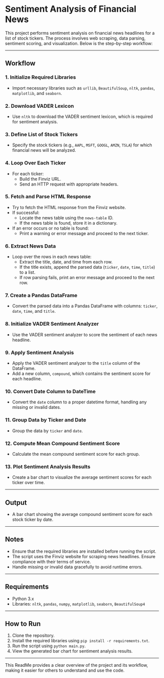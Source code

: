 # Sentiment Analysis of Financial News

This project performs sentiment analysis on financial news headlines for a list of stock tickers. The process involves web scraping, data parsing, sentiment scoring, and visualization. Below is the step-by-step workflow:

---

## Workflow

### 1. **Initialize Required Libraries**
   - Import necessary libraries such as `urllib`, `BeautifulSoup`, `nltk`, `pandas`, `matplotlib`, and `seaborn`.

### 2. **Download VADER Lexicon**
   - Use `nltk` to download the VADER sentiment lexicon, which is required for sentiment analysis.

### 3. **Define List of Stock Tickers**
   - Specify the stock tickers (e.g., `AAPL`, `MSFT`, `GOOGL`, `AMZN`, `TSLA`) for which financial news will be analyzed.

### 4. **Loop Over Each Ticker**
   - For each ticker:
     - Build the Finviz URL.
     - Send an HTTP request with appropriate headers.

### 5. **Fetch and Parse HTML Response**
   - Try to fetch the HTML response from the Finviz website.
   - If successful:
     - Locate the news table using the `news-table` ID.
     - If the news table is found, store it in a dictionary.
   - If an error occurs or no table is found:
     - Print a warning or error message and proceed to the next ticker.

### 6. **Extract News Data**
   - Loop over the rows in each news table:
     - Extract the title, date, and time from each row.
     - If the title exists, append the parsed data (`ticker`, `date`, `time`, `title`) to a list.
     - If row parsing fails, print an error message and proceed to the next row.

### 7. **Create a Pandas DataFrame**
   - Convert the parsed data into a Pandas DataFrame with columns: `ticker`, `date`, `time`, and `title`.

### 8. **Initialize VADER Sentiment Analyzer**
   - Use the VADER sentiment analyzer to score the sentiment of each news headline.

### 9. **Apply Sentiment Analysis**
   - Apply the VADER sentiment analyzer to the `title` column of the DataFrame.
   - Add a new column, `compound`, which contains the sentiment score for each headline.

### 10. **Convert Date Column to DateTime**
   - Convert the `date` column to a proper datetime format, handling any missing or invalid dates.

### 11. **Group Data by Ticker and Date**
   - Group the data by `ticker` and `date`.

### 12. **Compute Mean Compound Sentiment Score**
   - Calculate the mean compound sentiment score for each group.

### 13. **Plot Sentiment Analysis Results**
   - Create a bar chart to visualize the average sentiment scores for each ticker over time.

---

## Output
- A bar chart showing the average compound sentiment score for each stock ticker by date.

---

## Notes
- Ensure that the required libraries are installed before running the script.
- The script uses the Finviz website for scraping news headlines. Ensure compliance with their terms of service.
- Handle missing or invalid data gracefully to avoid runtime errors.

---

## Requirements
- Python 3.x
- Libraries: `nltk`, `pandas`, `numpy`, `matplotlib`, `seaborn`, `BeautifulSoup4`

---

## How to Run
1. Clone the repository.
2. Install the required libraries using `pip install -r requirements.txt`.
3. Run the script using `python main.py`.
4. View the generated bar chart for sentiment analysis results.

---

This ReadMe provides a clear overview of the project and its workflow, making it easier for others to understand and use the code.

